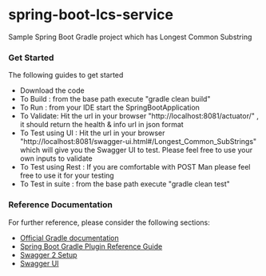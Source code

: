 # spring-boot-lcs-service
Sample Spring Boot Gradle project which has Longest Common Substring

### Get Started
The following guides to get started
* Download the code
* To Build : from the base path execute "gradle clean build"
* To Run : from your IDE start the SpringBootApplication
* To Validate: Hit the url in your browser "http://localhost:8081/actuator/" , it should return the health & info url in json format
* To Test using UI : Hit the url in your browser "http://localhost:8081/swagger-ui.html#/Longest_Common_SubStrings" which will give you the Swagger UI to test. Please feel free to use your own inputs to validate
* To Test using Rest : If you are comfortable with POST Man please feel free to use it for your testing	
* To Test in suite : from the base path execute "gradle clean test"


### Reference Documentation
For further reference, please consider the following sections:

* [Official Gradle documentation](https://docs.gradle.org)
* [Spring Boot Gradle Plugin Reference Guide](https://docs.spring.io/spring-boot/docs/2.4.10/gradle-plugin/reference/html/)
* [Swagger 2 Setup](https://github.com/springfox/springfox)
* [Swagger UI](https://springfox.github.io/springfox/docs/current/#docket-spring-java-configuration)
